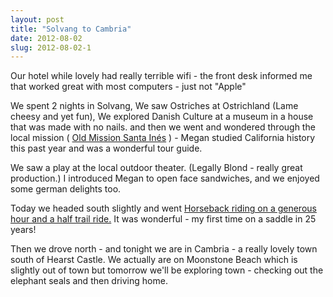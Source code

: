 ```yaml
---
layout: post
title: "Solvang to Cambria"
date: 2012-08-02
slug: 2012-08-02-1
---
```


Our hotel while lovely had really terrible wifi - the front desk informed me that worked great with most computers - just not &quot;Apple&quot;

We spent 2 nights in Solvang,  We saw Ostriches at Ostrichland (Lame cheesy and yet fun),  We explored Danish Culture at a museum in a house that was made with no nails.  and then we went and wondered through the local mission ( [Old Mission Santa Inés](http://www.missionsantaines.org) 
) - Megan studied California history this past year and was a wonderful tour guide.

We saw a play at the local outdoor theater. (Legally Blond - really great production.)  I introduced Megan to open face sandwiches, and we enjoyed some german delights too.

Today we headed south slightly and went   [Horseback riding on a generous hour and a half trail ride.](http://www.circlebarb.com/)   It was wonderful - my first time on a saddle in 25 years! 

Then we drove north - and tonight we are in Cambria - a really lovely town south of Hearst Castle.  We actually are on Moonstone Beach which is slightly out of town but tomorrow we&apos;ll be exploring town - checking out the elephant seals and then driving home.<br />
